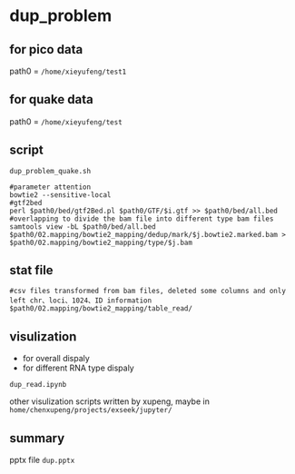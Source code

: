 # dup_problem
## for pico data
path0 = `/home/xieyufeng/test1`
## for quake data
path0 = `/home/xieyufeng/test`

## script
`dup_problem_quake.sh`

```
#parameter attention
bowtie2 --sensitive-local
#gtf2bed
perl $path0/bed/gtf2Bed.pl $path0/GTF/$i.gtf >> $path0/bed/all.bed
#overlapping to divide the bam file into different type bam files
samtools view -bL $path0/bed/all.bed $path0/02.mapping/bowtie2_mapping/dedup/mark/$j.bowtie2.marked.bam > $path0/02.mapping/bowtie2_mapping/type/$j.bam

```
## stat file
```
#csv files transformed from bam files, deleted some columns and only left chr、loci、1024、ID information
$path0/02.mapping/bowtie2_mapping/table_read/
```

## visulization
* for overall dispaly
* for different RNA type dispaly

`dup_read.ipynb`

other visulization scripts written by xupeng, maybe in `home/chenxupeng/projects/exseek/jupyter/`
## summary
pptx file `dup.pptx`

